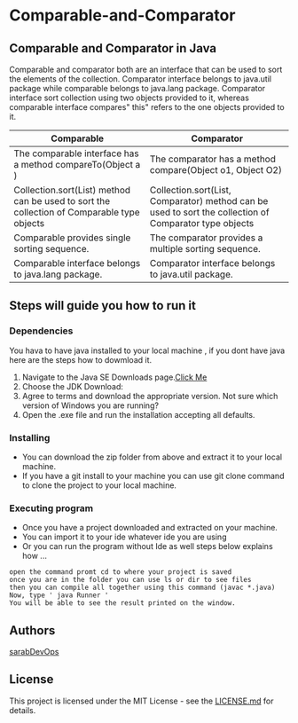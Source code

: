 # Comparable-and-Comparator

## Comparable and Comparator in Java

Comparable and comparator both are an interface that can be used to sort the elements of the collection. Comparator interface belongs to java.util package while comparable belongs to java.lang package. Comparator interface sort collection using two objects provided to it, whereas comparable interface compares" this" refers to the one objects provided to it.

Comparable | Comparator
------------ | -------------
The comparable interface has a method compareTo(Object a ) | The comparator has a method compare(Object o1, Object O2) 
Collection.sort(List) method can be used to sort the collection of Comparable type objects | Collection.sort(List, Comparator) method can be used to sort the collection of Comparator type objects
Comparable provides single sorting sequence.|The comparator provides a multiple sorting sequence.
Comparable interface belongs to java.lang package.|Comparator interface belongs to java.util package.

## Steps will guide you how to run it 

### Dependencies
You hava to have java installed to your local machine , if you dont have java here are the steps how to dowmload it.
1. Navigate to the Java SE Downloads page.[Click Me](https://www.oracle.com/ie/java/technologies/javase/javase-jdk8-downloads.html)
2. Choose the JDK Download:
3. Agree to terms and download the appropriate version. Not sure which version of Windows you are running?
4. Open the .exe file and run the installation accepting all defaults.

### Installing

* You can download the zip folder from above and extract it to your local machine.
* If you have a git install to your machine you can use git clone command to clone the project to your local machine.

### Executing program

* Once you have a project downloaded and extracted on your machine.
* You can import it to your ide whatever ide you are using 
* Or you can run the program without Ide as well steps below explains how ...

```
open the command promt cd to where your project is saved 
once you are in the folder you can use ls or dir to see files
then you can compile all together using this command (javac *.java)
Now, type ' java Runner '
You will be able to see the result printed on the window.

```



## Authors
[sarabDevOps](https://github.com/sarabDevOps)

## License
This project is licensed under the MIT License - see the [LICENSE.md](https://github.com/sarabDevOps/Comparable-and-Comparator/blob/main/LICENSE)  for details.
